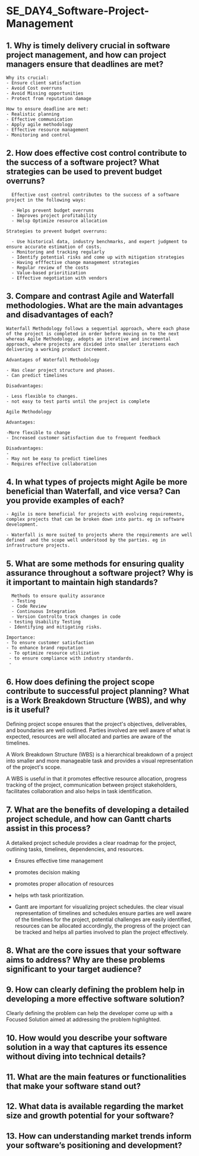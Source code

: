 # SE_DAY4_Software-Project-Management
## 1. Why is timely delivery crucial in software project management, and how can project managers ensure that deadlines are met?
    Why its crucial:
    - Ensure client satisfaction
    - Avoid Cost overruns 
    - Avoid Missing opportunities 
    - Protect from reputation damage

    How to ensure deadline are met:
    - Realistic planning 
    - Effective communication 
    - Apply agile methodology 
    - Effective resource management 
    - Monitoring and control
    
## 2. How does effective cost control contribute to the success of a software project? What strategies can be used to prevent budget overruns?
      Effective cost control contributes to the success of a software project in the following ways:
      
      - Helps prevent budget overruns
      - Improves project profitability
      - Helsp Optimize resource allocation

    Strategies to prevent budget overruns:

      - Use historical data, industry benchmarks, and expert judgment to ensure accurate estimation of costs. 
      - Monitoring and tracking regularly 
      - Identify potential risks and come up with mitigation strategies
      - Having efffective change management strategies
      - Regular review of the costs
      - Value-based prioritization
      - Effective negotiation with vendors
      
## 3. Compare and contrast Agile and Waterfall methodologies. What are the main advantages and disadvantages of each?
    Waterfall Methodology follows a sequential approach, where each phase of the project is completed in order before moving on to the next whereas Agile Methodology, adopts an iterative and incremental approach, where projects are divided into smaller iterations each delivering a working product increment. 
    
    Advantages of Waterfall Methodology

    - Has clear project structure and phases.
    - Can predict timelines

    Disadvantages:

    - Less flexible to changes. 
    - not easy to test parts until the project is complete

    Agile Methodology

    Advantages:

    -More flexible to change
    - Increased customer satisfaction due to frequent feedback

    Disadvantages:
    -
    - May not be easy to predict timelines
    - Requires effective collaboration
    
## 4. In what types of projects might Agile be more beneficial than Waterfall, and vice versa? Can you provide examples of each?

    - Agile is more beneficial for projects with evolving requirements, complex projects that can be broken down into parts. eg in software development.

    - Waterfall is more suited to projects where the requirements are well defined  and the scope well understood by the parties. eg in infrastructure projects.

## 5. What are some methods for ensuring quality assurance throughout a software project? Why is it important to maintain high standards?
      Methods to ensure quality assurance
      - Testing
      - Code Review
      - Continuous Integration 
      - Version Controlto track changes in code
     - testing Usability Testing
     - Identifying and mitigating risks.

    Importance:
    - To ensure customer satisfaction
    - To enhance brand reputation 
     - To optimize resource utilization 
     - to ensure compliance with industry standards.
     - 
## 6. How does defining the project scope contribute to successful project planning? What is a Work Breakdown Structure (WBS), and why is it useful?

  Defining project scope ensures that the project's objectives, deliverables, and boundaries are well outlined. Parties involved are well aware of what is expected, resources are well allocated and parties are aware of the timelines.

A Work Breakdown Structure (WBS) is a hierarchical breakdown of a project into smaller and more manageable task and provides a visual representation of the project's scope.

A WBS is useful in that it promotes effective resource allocation, progress tracking of the project, communication between project stakeholders, facilitates collaboration and also helps in task identification.

## 7. What are the benefits of developing a detailed project schedule, and how can Gantt charts assist in this process?
 A detaiked project schedule provides a clear roadmap for the project, outlining tasks, timelines, dependencies, and resources.

- Ensures effective time management
- promotes decision making
- promotes proper allocation of resources
- helps wth task prioritization.

- Gantt are important for visualizing project schedules. the clear visual representation of timelines and schedules ensure parties are well aware of the timelines for the project, potential challenges are easily identified, resources can be allocated accordingly, the progress of the project can be tracked and helps all parties involved to plan the project effectively.

## 8. What are the core issues that your software aims to address? Why are these problems significant to your target audience?
## 9. How can clearly defining the problem help in developing a more effective software solution?

Clearly defining the problem can help the developer come up with a Focused Solution aimed at addressing the problem highlighted.

## 10. How would you describe your software solution in a way that captures its essence without diving into technical details?
## 11. What are the main features or functionalities that make your software stand out?
## 12. What data is available regarding the market size and growth potential for your software?
## 13. How can understanding market trends inform your software’s positioning and development?
